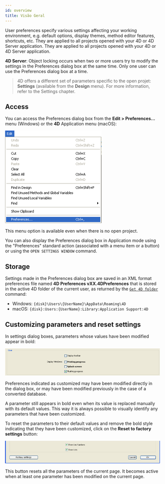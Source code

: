 ```yaml
---
id: overview
title: Visão Geral
---
```


User preferences specify various settings affecting your working environment, e.g. default options, display themes, method editor features, shortcuts, etc. They are applied to all projects opened with your 4D or 4D Server application. They are applied to all projects opened with your 4D or 4D Server application.

**4D Server**: Object locking occurs when two or more users try to modify the settings in the Preferences dialog box at the same time. Only one user can use the Preferences dialog box at a time.
> 4D offers a different set of parameters specific to the open projet: **Settings** (available from the **Design** menu). For more information, refer to the Settings chapter.

## Access

You can access the Preferences dialog box from the **Edit > Preferences...** menu (Windows) or the **4D** Application menu (macOS):

![](../assets/en/Preferences/overviewAccess.png)

This menu option is available even when there is no open project.

You can also display the Preferences dialog box in Application mode using the "Preferences" standard action (associated with a menu item or a button) or using the `OPEN SETTINGS WINDOW` command.

## Storage

Settings made in the Preferences dialog box are saved in an XML format preferences file named **4D Preferences vXX.4DPreferences** that is stored in the active 4D folder of the current user, as returned by the [`Get 4D folder`](https://doc.4d.com/4Dv18R6/4D/18-R6/Get-4D-folder.301-5198423.en.html) command:

* Windows: `{disk}\Users\{UserName}\AppData\Roaming\4D`
* macOS: `{disk}:Users:{UserName}:Library:Application Support:4D`

## Customizing parameters and reset settings

In settings dialog boxes, parameters whose values have been modified appear in bold:

![](../assets/en/Preferences/overviewUser.png)

Preferences indicated as customized may have been modified directly in the dialog box, or may have been modified previously in the case of a converted database.

A parameter still appears in bold even when its value is replaced manually with its default values. This way it is always possible to visually identify any parameters that have been customized.

To reset the parameters to their default values and remove the bold style indicating that they have been customized, click on the **Reset to factory settings** button:

![](../assets/en/Preferences/overviewSettings.png)

This button resets all the parameters of the current page. It becomes active when at least one parameter has been modified on the current page.

